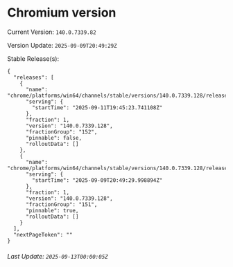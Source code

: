 # Chromium version

Current Version: `140.0.7339.82`

Version Update: `2025-09-09T20:49:29Z`

Stable Release(s):
```
{
  "releases": [
    {
      "name": "chrome/platforms/win64/channels/stable/versions/140.0.7339.128/releases/1757619923",
      "serving": {
        "startTime": "2025-09-11T19:45:23.741108Z"
      },
      "fraction": 1,
      "version": "140.0.7339.128",
      "fractionGroup": "152",
      "pinnable": false,
      "rolloutData": []
    },
    {
      "name": "chrome/platforms/win64/channels/stable/versions/140.0.7339.128/releases/1757450969",
      "serving": {
        "startTime": "2025-09-09T20:49:29.998894Z"
      },
      "fraction": 1,
      "version": "140.0.7339.128",
      "fractionGroup": "151",
      "pinnable": true,
      "rolloutData": []
    }
  ],
  "nextPageToken": ""
}
```

###### Last Update: `2025-09-13T00:00:05Z`
        